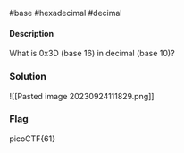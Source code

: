 #base #hexadecimal #decimal
#### Description

What is 0x3D (base 16) in decimal (base 10)?

### Solution

![[Pasted image 20230924111829.png]]

### Flag
picoCTF{61}

